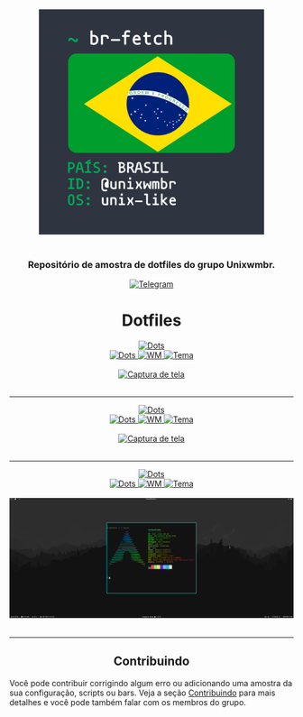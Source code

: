<div align="center">
    <img alt="Unixwmbr" src="unixwmbr_logo.png" width="400" />
    <br/><br/>
    <h3>Repositório de amostra de dotfiles do grupo Unixwmbr.</h3>
</div>

<p align="center">
  <a href="https://t.me/unixwmbr">
    <img alt="Telegram" src="https://img.shields.io/badge/Telegram-unixwmbr-%230088cc?style=for-the-badge" />
  </a>
</p>

<h1 align="center">Dotfiles</h1>

<div align="center">
  <a href="https://github.com/jyeno">
    <img alt="Dots" src="https://img.shields.io/badge/usuário-jyeno-%2322252f?style=for-the-badge" />
  </a>
  <br/>
  <a href="https://github.com/jyeno/dotfiles">
    <img alt="Dots" src="https://img.shields.io/badge/dots-%2322252f?style=for-the-badge" />
  </a>
  <a href="https://github.com/swaywm/sway">
    <img alt="WM" src="https://img.shields.io/badge/WM-sway-%2322252f?style=for-the-badge" />
  </a>
  <a href="https://github.com/jyeno/dotfiles">
    <img alt="Tema" src="https://img.shields.io/badge/tema-pallete-%2322252f?style=for-the-badge" />
  </a>
  <br/><br/>
  <a href="https://github.com/jyeno/dotfiles/tree/master/config/sway">
    <img alt="Captura de tela" src="https://raw.githubusercontent.com/jyeno/dotfiles/master/screenshot.png" />
  </a>
  <br/><br/>
</div>

---

<div align="center">
  <a href="https://github.com/carlosd-ss">
    <img alt="Dots" src="https://img.shields.io/badge/usuário-carlosdss-%2322252f?style=for-the-badge" />
  </a>
  <br/>
  <a href="https://github.com/carlosd-ss/dotfiles">
    <img alt="Dots" src="https://img.shields.io/badge/dots-%2322252f?style=for-the-badge" />
  </a>
  <a href="https://github.com/swaywm/sway">
    <img alt="WM" src="https://img.shields.io/badge/WM-sway-%2322252f?style=for-the-badge" />
  </a>
  <a href="https://github.com/carlosd-ss/dotfiles">
    <img alt="Tema" src="https://img.shields.io/badge/tema-Arch_Gruvbox-%2322252f?style=for-the-badge" />
  </a>
  <br/><br/>
  <a href="https://github.com/carlosd-ss/dotfiles/tree/master/sway/config">
    <img alt="Captura de tela" src="https://github.com/carlosdss22/dotfiles/blob/master/.github/sway.png" />
  </a>
  <br/><br/>
</div>

---

<div align="center">
  <a href="https://github.com/hiukky">
    <img alt="Dots" src="https://img.shields.io/badge/usuário-hiukky-%2322252f?style=for-the-badge" />
  </a>
  <br/>
  <a href="https://github.com/hiukky/dotfiles">
    <img alt="Dots" src="https://img.shields.io/badge/dots-%2322252f?style=for-the-badge" />
  </a>
  <a href="https://github.com/swaywm/sway">
    <img alt="WM" src="https://img.shields.io/badge/WM-sway-%2322252f?style=for-the-badge" />
  </a>
  <a href="https://github.com/hiukky/flate">
    <img alt="Tema" src="https://img.shields.io/badge/tema-flate-%2322252f?style=for-the-badge" />
  </a>
  <br/><br/>
  <a href="https://github.com/hiukky/dotfiles/tree/master/.config">
    <img alt="Captura de tela" src="https://github.com/hiukky/dotfiles/raw/master/.assets/setup.png" />
  </a>
  <br/><br/>
</div>

---

<h2 align="center">Contribuindo</h2>
<p>
    Você pode contribuir corrigindo algum erro ou adicionando uma amostra da sua configuração, scripts ou bars. Veja a seção <a href="https://github.com/unixwmbr/unixwmbr/blob/master/CONTRIBUTING.md">Contribuindo</a> para mais detalhes e você pode também falar com os membros do grupo.
</p>

